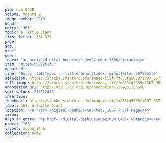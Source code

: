 ```yaml
---
pid: num_0428
volume: Volume 2
image_number: '110'
head:
entry: '361'
topic: a little Giant
first_letter: 351-375
page:
add:
xref:
see:
index: "<a href='/digital-beehive/index2/index_1606/'>giant</a>"
item: "#item-56792b1f6"
unparsed:
line: 'Entry: 361|Topic: a little Giant|Index: giant|#item-56792b1f6'
selection: https://stacks.stanford.edu/image/iiif/fm855tg5659/1607_0577/865,2413,2873,515/full/0/default.jpg
full_image: https://stacks.stanford.edu/image/iiif/fm855tg5659/1607_0577/full/full/0/default.jpg
annotation_uri: http://dev.llgc.org.uk/annotation/1572031155698
sort_value: '211012413'
insertion:
thumbnail: https://stacks.stanford.edu/image/iiif/fm855tg5659/1607_0577/865,2413,600,180/250,/0/default.jpg
label: 361. a little Giant
location: "<a href='/digital-beehive/toc/toc2_100/'>Full Page</a>"
issue:
also_in_entry: "<a href='/digital-beehive/num2/num_0429/'>Branches</a>"
order: '155'
layout: alpha_item
collection: num2
---
```

